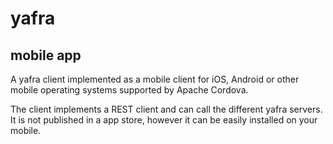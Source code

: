 # yafra

## mobile app

A yafra client implemented as a mobile client for iOS, Android or other mobile operating systems supported by Apache Cordova.

The client implements a REST client and can call the different yafra servers. It is not published in a app store, however it can be easily installed on your mobile.



